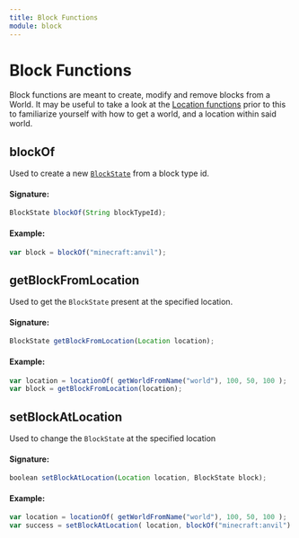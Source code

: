 ```yaml
---
title: Block Functions
module: block
---
```

# Block Functions

Block functions are meant to create, modify and remove blocks from a World. It may be useful to take a look at the [Location functions](Location-Functions.html) prior to this to familiarize yourself with how to get a world, and a location within said world.

## blockOf

Used to create a new [`BlockState`](https://jd.spongepowered.org/7.0.0/org/spongepowered/api/block/BlockState.html) from a block type id.

#### Signature:
```javascript
BlockState blockOf(String blockTypeId);
```

#### Example:

```javascript
var block = blockOf("minecraft:anvil");
```

## getBlockFromLocation

Used to get the `BlockState` present at the specified location.

#### Signature:
```javascript
BlockState getBlockFromLocation(Location location);
```

#### Example:
```javascript
var location = locationOf( getWorldFromName("world"), 100, 50, 100 );
var block = getBlockFromLocation(location);
```

## setBlockAtLocation

Used to change the `BlockState` at the specified location

#### Signature:
```javascript
boolean setBlockAtLocation(Location location, BlockState block);
```

#### Example:
```javascript
var location = locationOf( getWorldFromName("world"), 100, 50, 100 );
var success = setBlockAtLocation( location, blockOf("minecraft:anvil") );
```

